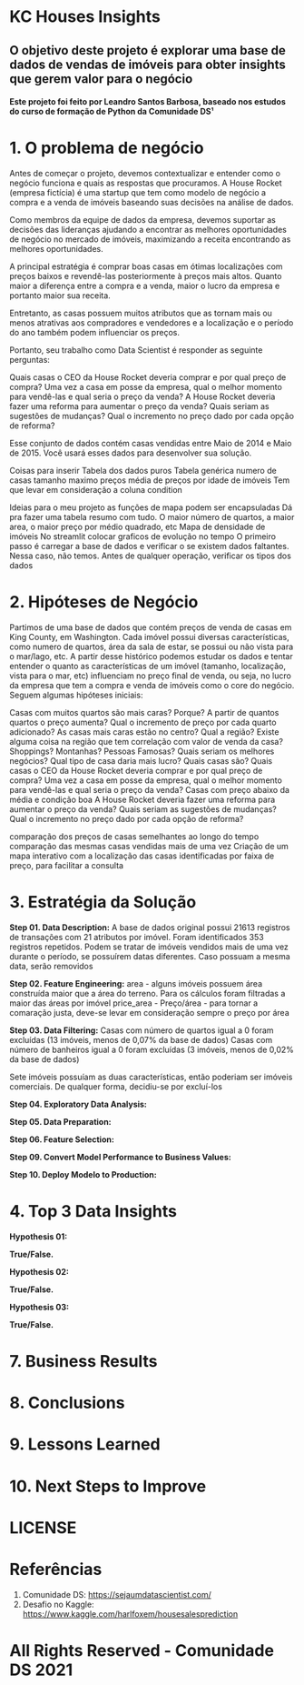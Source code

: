 # KC Houses Insights

## O objetivo deste projeto é explorar uma base de dados de vendas de imóveis para obter insights que gerem valor para o negócio

#### Este projeto foi feito por Leandro Santos Barbosa, baseado nos estudos do curso de formação de Python da Comunidade DS¹

# 1. O problema de negócio

Antes de começar o projeto, devemos contextualizar e entender como o negócio funciona e quais as respostas que procuramos. A House Rocket (empresa fictícia) é uma startup que tem como modelo de negócio a compra e a venda de imóveis baseando suas decisões na análise de dados.

Como membros da equipe de dados da empresa, devemos suportar as decisões das lideranças ajudando a encontrar as melhores oportunidades de negócio no mercado de imóveis, maximizando a receita encontrando as melhores oportunidades.

A principal estratégia é comprar boas casas em ótimas localizações com preços baixos e revendê-las posteriormente à preços mais altos. Quanto maior a diferença entre a compra e a venda, maior o lucro da empresa e portanto maior sua receita.

Entretanto, as casas possuem muitos atributos que as tornam mais ou menos atrativas aos compradores e vendedores e a localização e o período do ano também podem influenciar os preços.

Portanto, seu trabalho como Data Scientist é responder as seguinte perguntas:

Quais casas o CEO da House Rocket deveria comprar e por qual preço de compra?
Uma vez a casa em posse da empresa, qual o melhor momento para vendê-las e qual seria o preço da venda?
A House Rocket deveria fazer uma reforma para aumentar o preço da venda? Quais seriam as sugestões de mudanças? Qual o incremento no preço dado por cada opção de reforma?

Esse conjunto de dados contém casas vendidas entre Maio de 2014 e Maio de 2015. Você usará esses dados para desenvolver sua solução.

Coisas para inserir
Tabela dos dados puros
Tabela genérica
numero de casas
tamanho maximo
preços
média de preços por idade de imóveis
Tem que levar em consideração a coluna condition


Ideias para o meu projeto
as funções de mapa podem ser encapsuladas
Dá pra fazer uma tabela resumo com tudo. O maior número de quartos, a maior area, o maior preço por médio quadrado, etc
Mapa de densidade de imóveis
No streamlit colocar graficos de evolução no tempo
O primeiro passo é carregar a base de dados e verificar o se existem dados faltantes. Nessa caso, não temos. Antes de qualquer operação, verificar os tipos dos dados




# 2. Hipóteses de Negócio
Partimos de uma base de dados que contém preços de venda de casas em King County, em Washington. Cada imóvel possui diversas características, como numero de quartos, área da sala de estar, se possui ou não vista para o mar/lago, etc. A partir desse histórico podemos estudar os dados e tentar entender o quanto  as características de um imóvel (tamanho, localização, vista para o mar, etc) influenciam no preço final de venda, ou seja, no lucro da empresa que tem a compra e venda de imóveis como o core do negócio. Seguem algumas hipóteses iniciais:

Casas com muitos quartos são mais caras? Porque? A partir de quantos quartos o preço aumenta? Qual o incremento de preço por cada quarto adicionado?
As casas mais caras estão no centro? Qual a região? Existe alguma coisa na região que tem correlação com valor de venda da casa? Shoppings? Montanhas? Pessoas Famosas?
Quais seriam os melhores negócios? Qual tipo de casa daria mais lucro? Quais casas são?
Quais casas o CEO da House Rocket deveria comprar e por qual preço de compra?
Uma vez a casa em posse da empresa, qual o melhor momento para vendê-las e qual seria o preço da venda?
Casas com preço abaixo da média e condição boa
A House Rocket deveria fazer uma reforma para aumentar o preço da venda? Quais seriam as sugestões de mudanças? Qual o incremento no preço dado por cada opção de reforma?

comparação dos preços de casas semelhantes ao longo do tempo
comparação das mesmas casas vendidas mais de uma vez
Criação de um mapa interativo com a localização das casas identificadas por faixa de preço, para facilitar a consulta 


# 3. Estratégia da Solução

**Step 01. Data Description:**
A base de dados original possui 21613 registros de transações com 21 atributos por imóvel. Foram identificados 353 registros repetidos. Podem se tratar de imóveis vendidos mais de uma vez durante o período, se possuírem datas diferentes. Caso possuam a mesma data, serão removidos

**Step 02. Feature Engineering:**
area - alguns imóveis possuem área construída maior que a área do terreno. Para os cálculos foram filtradas a maior das áreas por imóvel
price_area - Preço/área - para tornar a comaração justa, deve-se levar em consideração sempre o preço por área

**Step 03. Data Filtering:**
Casas com número de quartos igual a 0 foram excluídas (13 imóveis, menos de 0,07% da base de dados)
Casas com número de banheiros igual a 0 foram excluídas (3 imóveis, menos de 0,02% da base de dados)

Sete imóveis possuíam as duas características, então poderiam ser imóveis comerciais. De qualquer forma, decidiu-se por excluí-los

**Step 04. Exploratory Data Analysis:**

**Step 05. Data Preparation:**

**Step 06. Feature Selection:**

**Step 09. Convert Model Performance to Business Values:**

**Step 10. Deploy Modelo to Production:**

# 4. Top 3 Data Insights

**Hypothesis 01:**

**True/False.**

**Hypothesis 02:**

**True/False.**

**Hypothesis 03:**

**True/False.**


# 7. Business Results

# 8. Conclusions

# 9. Lessons Learned

# 10. Next Steps to Improve

# LICENSE

# Referências
1) Comunidade DS: https://sejaumdatascientist.com/
2) Desafio no Kaggle: https://www.kaggle.com/harlfoxem/housesalesprediction

# All Rights Reserved - Comunidade DS 2021
